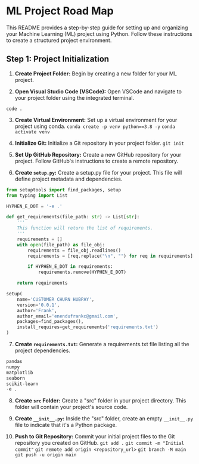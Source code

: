 # ML Project Road Map

This README provides a step-by-step guide for setting up and organizing your Machine Learning (ML) project using Python. Follow these instructions to create a structured project environment.

## Step 1: Project Initialization

1. **Create Project Folder:** Begin by creating a new folder for your ML project.

2. **Open Visual Studio Code (VSCode):** Open VSCode and navigate to your project folder using the integrated terminal.

`code .`

3. **Create Virtual Environment:** Set up a virtual environment for your project using conda.
`conda create -p venv python==3.8 -y`
`conda activate venv`

4. **Initialize Git:** Initialize a Git repository in your project folder.
`git init`

5. **Set Up GitHub Repository:** Create a new GitHub repository for your project. Follow GitHub's instructions to create a remote repository.


6. **Create `setup.py`:** Create a setup.py file for your project. This file will define project metadata and dependencies.
```python
from setuptools import find_packages, setup
from typing import List

HYPHEN_E_DOT = '-e .'

def get_requirements(file_path: str) -> List[str]:
    '''
    This function will return the list of requirements.
    '''
    requirements = []
    with open(file_path) as file_obj:
        requirements = file_obj.readlines()
        requirements = [req.replace("\n", "") for req in requirements]

        if HYPHEN_E_DOT in requirements:
            requirements.remove(HYPHEN_E_DOT)

    return requirements

setup(
    name='CUSTOMER CHURN HUBPAY',
    version='0.0.1',
    author='Frank',
    author_email='enendufrankc@gmail.com',
    packages=find_packages(),
    install_requires=get_requirements('requirements.txt')
)
```

7. **Create `requirements.txt`:** Generate a requirements.txt file listing all the project dependencies.
```python
pandas
numpy
matplotlib
seaborn
scikit-learn
-e .
```

8. **Create `src` Folder:** Create a "src" folder in your project directory. This folder will contain your project's source code.

9. **Create `__init__.py`:** Inside the "src" folder, create an empty `__init__.py` file to indicate that it's a Python package.

10. **Push to Git Repository:** Commit your initial project files to the Git repository you created on GitHub.
`git add .`
`git commit -m "Initial commit"`
`git remote add origin <repository_url>`
`git branch -M main`
`git push -u origin main`